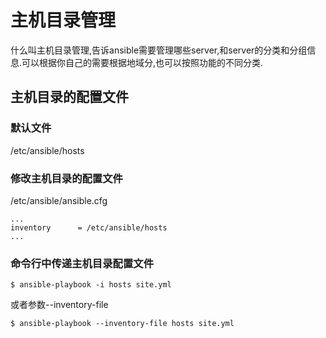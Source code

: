 # 主机目录管理


什么叫主机目录管理,告诉ansible需要管理哪些server,和server的分类和分组信息.可以根据你自己的需要根据地域分,也可以按照功能的不同分类.

## 主机目录的配置文件


### 默认文件


/etc/ansible/hosts


### 修改主机目录的配置文件



/etc/ansible/ansible.cfg
```
...
inventory      = /etc/ansible/hosts
...
```




### 命令行中传递主机目录配置文件

```
$ ansible-playbook -i hosts site.yml
```
或者参数--inventory-file
```
$ ansible-playbook --inventory-file hosts site.yml
```


